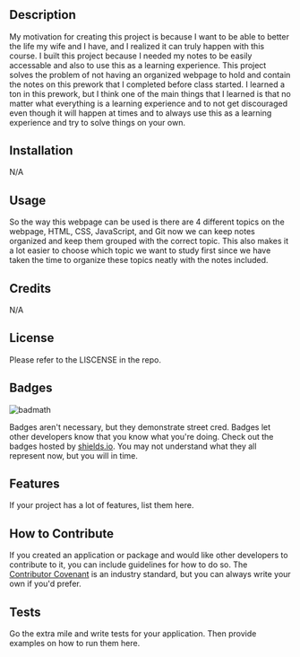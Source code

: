 # <Prework Study Guide Webpage>

## Description
My motivation for creating this project is because I want to be able to better the life my wife and I have, and I realized it can truly happen with this course.
I built this project because I needed my notes to be easily accessable and also to use this as a learning experience.
This project solves the problem of not having an organized webpage to hold and contain the notes on this prework that I completed before class started.
I learned a ton in this prework, but I think one of the main things that I learned is that no matter what everything is a learning experience and to not get discouraged even though it will happen at times and to always use this as a learning experience and try to solve things on your own.

## Installation

N/A

## Usage
So the way this webpage can be used is there are 4 different topics on the webpage, HTML, CSS, JavaScript, and Git now we can keep notes organized and keep them grouped with the correct topic. This also makes it a lot easier to choose which topic we want to study first since we have taken the time to organize these topics neatly with the notes included.

## Credits

N/A

## License

Please refer to the LISCENSE in the repo.

## Badges

![badmath](https://img.shields.io/github/languages/top/nielsenjared/badmath)

Badges aren't necessary, but they demonstrate street cred. Badges let other developers know that you know what you're doing. Check out the badges hosted by [shields.io](https://shields.io/). You may not understand what they all represent now, but you will in time.

## Features

If your project has a lot of features, list them here.

## How to Contribute

If you created an application or package and would like other developers to contribute to it, you can include guidelines for how to do so. The [Contributor Covenant](https://www.contributor-covenant.org/) is an industry standard, but you can always write your own if you'd prefer.

## Tests

Go the extra mile and write tests for your application. Then provide examples on how to run them here.